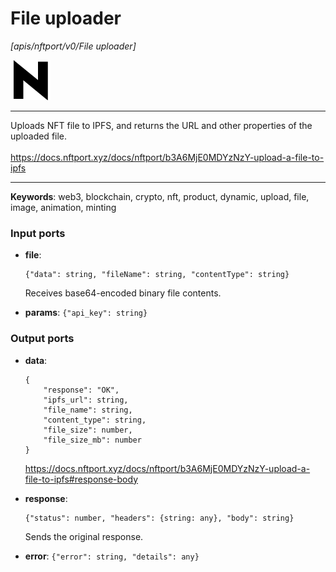 # File uploader

_[apis/nftport/v0/File uploader]_

![icon](</assets/icons/352b98b2-6df6-4a21-93e1-a31cf5b9311d.png>)

---

Uploads NFT file to IPFS, and returns the URL and other properties of the uploaded file.<br>
<br>
https://docs.nftport.xyz/docs/nftport/b3A6MjE0MDYzNzY-upload-a-file-to-ipfs <br>

---

__Keywords__: web3, blockchain, crypto, nft, product, dynamic, upload, file, image, animation, minting

### Input ports

* __file__: 
    ```
    {"data": string, "fileName": string, "contentType": string}
    ```

    Receives base64-encoded binary file contents.<br>


* __params__: ` {"api_key": string} `

### Output ports

* __data__: 
    ```
    {
        "response": "OK",
        "ipfs_url": string,
        "file_name": string,
        "content_type": string,
        "file_size": number,
        "file_size_mb": number
    }
    ```

    https://docs.nftport.xyz/docs/nftport/b3A6MjE0MDYzNzY-upload-a-file-to-ipfs#response-body<br>


* __response__: 
    ```
    {"status": number, "headers": {string: any}, "body": string}
    ```

    Sends the original response.<br>


* __error__: ` {"error": string, "details": any} `

